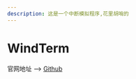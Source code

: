 ```yaml
---
description: 这是一个中断模拟程序,花里胡哨的
---
```


# WindTerm

官网地址 --> [Github](https://github.com/kingToolbox/WindTerm)
